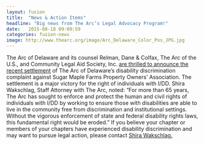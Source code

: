 ```yaml
---
layout: fusion
title:  "News & Action Items"
headline: "Big news from The Arc’s Legal Advocacy Program!"
date:   2015-08-18 09:09:59
categories: fusion-news
image: http://www.thearc.org/image/Arc_Delaware_Color_Pos_JPG.jpg
---
```

The Arc of Delaware and its counsel Relman, Dane & Colfax, The Arc of the U.S., and Community Legal Aid Society, Inc. <a href="https://blog.thearc.org/2016/06/09/arc-delaware-reaches-fair-housing-settlement/">are thrilled to announce the recent settlement</a> of The Arc of Delaware’s disability discrimination complaint against Sugar Maple Farms Property Owners’ Association. The settlement is a major victory for the right of individuals with I/DD. Shira Wakschlag, Staff Attorney with The Arc, noted: “For more than 65 years, The Arc has sought to enforce and protect the human and civil rights of individuals with I/DD by working to ensure those with disabilities are able to live in the community free from discrimination and institutional settings. Without the vigorous enforcement of state and federal disability rights laws, this fundamental right would be eroded.” If you believe your chapter or members of your chapters have experienced disability discrimination and may want to pursue legal action, please contact <a href="mailto:wakschlag@thearc.org">Shira Wakschlag.</a> 